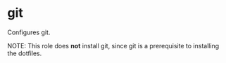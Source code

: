 git
===

Configures git.

NOTE: This role does **not** install git, since git is a prerequisite to installing the dotfiles.
